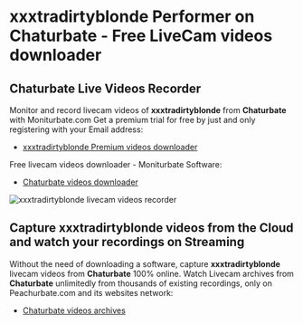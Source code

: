 # xxxtradirtyblonde Performer on Chaturbate - Free LiveCam videos downloader

## Chaturbate Live Videos Recorder

Monitor and record livecam videos of **xxxtradirtyblonde** from **Chaturbate** with Moniturbate.com
Get a premium trial for free by just and only registering with your Email address:
* [xxxtradirtyblonde Premium videos downloader](https://moniturbate.com/request-demo-licence-key.html)

Free livecam videos downloader - Moniturbate Software:
* [Chaturbate videos downloader](https://moniturbate.com/moniturbate-download-software.html)

![xxxtradirtyblonde livecam videos recorder](https://peachurnet.com/templates/moniturbate-software.png)


## Capture xxxtradirtyblonde videos from the Cloud and watch your recordings on Streaming

Without the need of downloading a software, capture **xxxtradirtyblonde** livecam videos from **Chaturbate** 100% online.
Watch Livecam archives from **Chaturbate** unlimitedly from thousands of existing recordings, only on Peachurbate.com and its websites network:
* [Chaturbate videos archives](https://peachurnet.com/)